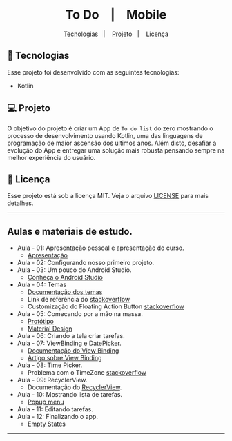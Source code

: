 <h1 align="center">
  To Do &nbsp;&nbsp;&nbsp;|&nbsp;&nbsp;&nbsp; Mobile
</h1>

<p align="center">
  <a href="#-tecnologias">Tecnologias</a>&nbsp;&nbsp;&nbsp;|&nbsp;&nbsp;&nbsp;
  <a href="#-projeto">Projeto</a>&nbsp;&nbsp;&nbsp;|&nbsp;&nbsp;&nbsp;
  <a href="#memo-licença">Licença</a>
</p>

## 🚀 Tecnologias

Esse projeto foi desenvolvido com as seguintes tecnologias:

- Kotlin

## 💻 Projeto

O objetivo do projeto é criar um App de `To do list` do zero mostrando o processo de desenvolvimento usando Kotlin, uma das linguagens de programação de maior ascensão dos últimos anos. Além disto, desafiar a evolução do App e entregar uma solução mais robusta pensando sempre na melhor experiência do usuário.

## :memo: Licença

Esse projeto está sob a licença MIT. Veja o arquivo [LICENSE](LICENSE) para mais detalhes.

---

## Aulas e materiais de estudo.
- Aula - 01: Apresentação pessoal e apresentação do curso.
  - [Apresentação](https://drive.google.com/file/d/1KhneglCpya7VgAsczDsa7zXmpWkyo0XZ/view?usp=sharing)
- Aula - 02: Configurando nosso primeiro projeto.
- Aula - 03: Um pouco do Android Studio.
  - [Conheça o Android Studio](https://developer.android.com/studio/intro)
- Aula - 04: Temas
  - [Documentação dos temas](https://developer.android.com/guide/topics/ui/look-and-feel/themes?hl=pt-br)
  - Link de referência do [stackoverflow](https://stackoverflow.com/questions/22192291/how-to-change-the-status-bar-color-in-android/24997241#24997241)
  - Customização do Floating Action Button [stackoverflow](https://stackoverflow.com/questions/30969455/android-changing-floating-action-button-color/56158913#56158913)
- Aula - 05:  Começando por a mão na massa.
  - [Protótipo](https://xd.adobe.com/view/77c56d1f-232d-41e9-a220-371d51991646-2296/)
  - [Material Design](https://material.io/design)
- Aula - 06: Criando a tela criar tarefas.
- Aula - 07: ViewBinding e DatePicker.
  - [Documentação do View Binding](https://developer.android.com/topic/libraries/view-binding)
  - [Artigo sobre View Binding](https://medium.com/androiddevelopers/use-view-binding-to-replace-findviewbyid-c83942471fc)
- Aula - 08: Time Picker.
  - Problema com o TimeZone [stackoverflow](https://stackoverflow.com/a/60979837)
- Aula - 09: RecyclerView.
  - Documentação do [RecyclerView](https://developer.android.com/guide/topics/ui/layout/recyclerview?hl=pt-br).
- Aula - 10: Mostrando lista de tarefas.
  - [Popup menu](https://material.io/components/menus#usage)
- Aula - 11: Editando tarefas.
- Aula - 12: Finalizando o app.
   - [Empty States](https://material.io/design/communication/empty-states.html#content)

---
